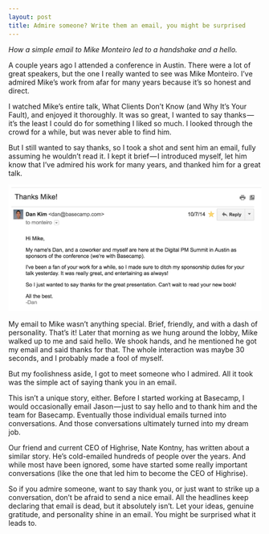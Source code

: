 ```yaml
---
layout: post
title: Admire someone? Write them an email, you might be surprised
---
```


*How a simple email to Mike Monteiro led to a handshake and a hello.*

A couple years ago I attended a conference in Austin. There were a lot of great speakers, but the one I really wanted to see was Mike Monteiro. I’ve admired Mike’s work from afar for many years because it’s so honest and direct.

I watched Mike’s entire talk, What Clients Don’t Know (and Why It’s Your Fault), and enjoyed it thoroughly. It was so great, I wanted to say thanks — it’s the least I could do for something I liked so much. I looked through the crowd for a while, but was never able to find him.

But I still wanted to say thanks, so I took a shot and sent him an email, fully assuming he wouldn’t read it. I kept it brief — I introduced myself, let him know that I’ve admired his work for many years, and thanked him for a great talk.

<img src="/assets/email.png">

My email to Mike wasn’t anything special. Brief, friendly, and with a dash of personality. That’s it!
Later that morning as we hung around the lobby, Mike walked up to me and said hello. We shook hands, and he mentioned he got my email and said thanks for that. The whole interaction was maybe 30 seconds, and I probably made a fool of myself.

But my foolishness aside, I got to meet someone who I admired. All it took was the simple act of saying thank you in an email.

This isn’t a unique story, either. Before I started working at Basecamp, I would occasionally email Jason — just to say hello and to thank him and the team for Basecamp. Eventually those individual emails turned into conversations. And those conversations ultimately turned into my dream job.

Our friend and current CEO of Highrise, Nate Kontny, has written about a similar story. He’s cold-emailed hundreds of people over the years. And while most have been ignored, some have started some really important conversations (like the one that led him to become the CEO of Highrise).

So if you admire someone, want to say thank you, or just want to strike up a conversation, don’t be afraid to send a nice email.
All the headlines keep declaring that email is dead, but it absolutely isn’t. Let your ideas, genuine gratitude, and personality shine in an email. You might be surprised what it leads to.